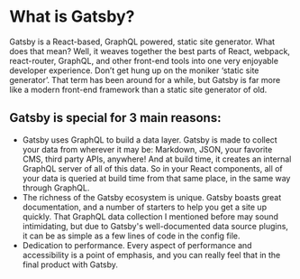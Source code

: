 # What is Gatsby?

Gatsby is a React-based, GraphQL powered, static site generator. What does that mean?  Well, it weaves together the best parts of React, webpack, react-router, GraphQL, and other front-end tools into one very enjoyable developer experience. Don’t get hung up on the moniker ‘static site generator’.  That term has been around for a while, but Gatsby is far more like a modern front-end framework than a static site generator of old.

## Gatsby is special for 3 main reasons:
* Gatsby uses GraphQL to build a data layer. Gatsby is made to collect your data from wherever it may be: Markdown, JSON, your favorite CMS, third party APIs, anywhere! And at build time, it creates an internal GraphQL server of all of this data. So in your React components, all of your data is queried at build time from that same place, in the same way through GraphQL.
* The richness of the Gatsby ecosystem is unique. Gatsby boasts great documentation, and a number of starters to help you get a site up quickly.  That GraphQL data collection I mentioned before may sound intimidating, but due to Gatsby's well-documented data source plugins, it can be as simple as a few lines of code in the config file.
* Dedication to performance. Every aspect of performance and accessibility is a point of emphasis, and you can really feel that in the final product with Gatsby.


